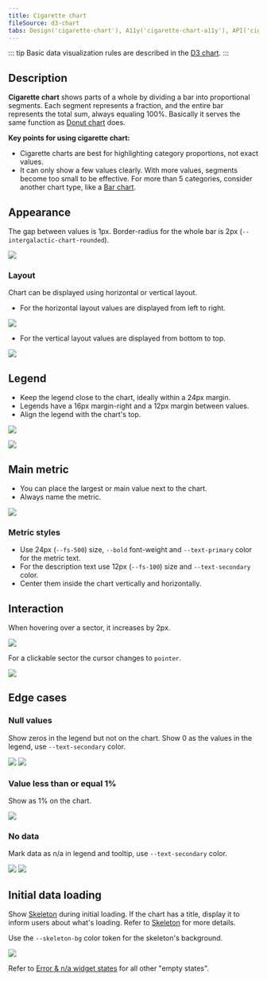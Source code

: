 ```yaml
---
title: Cigarette chart
fileSource: d3-chart
tabs: Design('cigarette-chart'), A11y('cigarette-chart-a11y'), API('cigarette-chart-api'), Examples('cigarette-chart-d3-code'), Changelog('d3-chart-changelog')
---
```


::: tip
Basic data visualization rules are described in the [D3 chart](/data-display/d3-chart/d3-chart).
:::

## Description

**Cigarette chart** shows parts of a whole by dividing a bar into proportional segments. Each segment represents a fraction, and the entire bar represents the total sum, always equaling 100%. Basically it serves the same function as [Donut chart](/data-display/donut-chart/donut-chart) does.

**Key points for using cigarette chart:**

- Cigarette charts are best for highlighting category proportions, not exact values.
- It can only show a few values clearly. With more values, segments become too small to be effective. For more than 5 categories, consider another chart type, like a [Bar chart](/data-display/bar-chart/bar-chart).

## Appearance

The gap between values is 1px. Border-radius for the whole bar is 2px (`--intergalactic-chart-rounded`).

![](static/cigarette-gap.png)

### Layout

Chart can be displayed using horizontal or vertical layout.

- For the horizontal layout values are displayed from left to right.

![](static/cigarette-layout-horizontal.png)

- For the vertical layout values are displayed from bottom to top.

![](static/cigarette-layout-vertical.png)

## Legend

- Keep the legend close to the chart, ideally within a 24px margin.
- Legends have a 16px margin-right and a 12px margin between values.
- Align the legend with the chart's top.

![](static/cigarette-legend-horizontal.png)

![](static/cigarette-legend-vertical.png)

## Main metric

- You can place the largest or main value next to the chart.
- Always name the metric.

![](static/cigarette-legend-vertical.png)

### Metric styles

- Use 24px (`--fs-500`) size, `--bold` font-weight and `--text-primary` color for the metric text.
- For the description text use 12px (`--fs-100`) size and `--text-secondary` color.
- Center them inside the chart vertically and horizontally.

## Interaction

When hovering over a sector, it increases by 2px.

![](static/cigarette-hover.png)

For a clickable sector the cursor changes to `pointer`.

![](static/cigarette-clickable.png)

## Edge cases

### Null values

Show zeros in the legend but not on the chart. Show 0 as the values in the legend, use `--text-secondary` color.

![](static/cigarette-null.png)
![](static/cigarette-nulls.png)

### Value less than or equal 1%

Show as 1% on the chart.

![](static/cigarette-small-value.png)

### No data

Mark data as n/a in legend and tooltip, use `--text-secondary` color.

![](static/cigarette-n-a.png)
![](static/cigarette-n-a-all.png)

## Initial data loading

Show [Skeleton](/components/skeleton/skeleton) during initial loading. If the chart has a title, display it to inform users about what's loading. Refer to [Skeleton](/components/skeleton/skeleton) for more details.

Use the `--skeleton-bg` color token for the skeleton's background.

![](static/cigarette-skeleton.png)

Refer to [Error & n/a widget states](/components/widget-empty/widget-empty) for all other "empty states".
